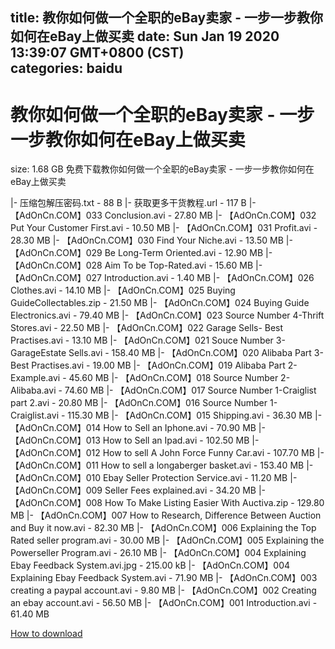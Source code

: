 
title: 教你如何做一个全职的eBay卖家 - 一步一步教你如何在eBay上做买卖
date: Sun Jan 19 2020 13:39:07 GMT+0800 (CST)    
categories: baidu
---

# 教你如何做一个全职的eBay卖家 - 一步一步教你如何在eBay上做买卖
size: 1.68 GB
 免费下载教你如何做一个全职的eBay卖家 - 一步一步教你如何在eBay上做买卖
 
|- 压缩包解压密码.txt - 88 B
|- 获取更多干货教程.url - 117 B
|- 【AdOnCn.COM】033 Conclusion.avi - 27.80 MB
|- 【AdOnCn.COM】032 Put Your Customer First.avi - 10.50 MB
|- 【AdOnCn.COM】031 Profit.avi - 28.30 MB
|- 【AdOnCn.COM】030 Find Your Niche.avi - 13.50 MB
|- 【AdOnCn.COM】029 Be Long-Term Oriented.avi - 12.90 MB
|- 【AdOnCn.COM】028 Aim To be Top-Rated.avi - 15.60 MB
|- 【AdOnCn.COM】027 Introduction.avi - 1.40 MB
|- 【AdOnCn.COM】026 Clothes.avi - 14.10 MB
|- 【AdOnCn.COM】025 Buying GuideCollectables.zip - 21.50 MB
|- 【AdOnCn.COM】024 Buying Guide Electronics.avi - 79.40 MB
|- 【AdOnCn.COM】023 Source Number 4-Thrift Stores.avi - 22.50 MB
|- 【AdOnCn.COM】022 Garage Sells- Best Practises.avi - 13.10 MB
|- 【AdOnCn.COM】021 Souce Number 3- GarageEstate Sells.avi - 158.40 MB
|- 【AdOnCn.COM】020 Alibaba Part 3-Best Practises.avi - 19.00 MB
|- 【AdOnCn.COM】019 Alibaba Part 2- Example.avi - 45.60 MB
|- 【AdOnCn.COM】018 Source Number 2- Alibaba.avi - 74.60 MB
|- 【AdOnCn.COM】017 Source Number 1-Craiglist part 2.avi - 20.80 MB
|- 【AdOnCn.COM】016 Source Number 1-Craiglist.avi - 115.30 MB
|- 【AdOnCn.COM】015 Shipping.avi - 36.30 MB
|- 【AdOnCn.COM】014 How to Sell an Iphone.avi - 70.90 MB
|- 【AdOnCn.COM】013 How to Sell an Ipad.avi - 102.50 MB
|- 【AdOnCn.COM】012 How to sell A John Force Funny Car.avi - 107.70 MB
|- 【AdOnCn.COM】011 How to sell a longaberger basket.avi - 153.40 MB
|- 【AdOnCn.COM】010 Ebay Seller Protection Service.avi - 11.20 MB
|- 【AdOnCn.COM】009 Seller Fees explained.avi - 34.20 MB
|- 【AdOnCn.COM】008 How To Make Listing Easier With Auctiva.zip - 129.80 MB
|- 【AdOnCn.COM】007 How to Research, Difference Between Auction and Buy it now.avi - 82.30 MB
|- 【AdOnCn.COM】006 Explaining the Top Rated seller program.avi - 30.00 MB
|- 【AdOnCn.COM】005 Explaining the Powerseller Program.avi - 26.10 MB
|- 【AdOnCn.COM】004 Explaining Ebay Feedback System.avi.jpg - 215.00 kB
|- 【AdOnCn.COM】004 Explaining Ebay Feedback System.avi - 71.90 MB
|- 【AdOnCn.COM】003 creating a paypal account.avi - 9.80 MB
|- 【AdOnCn.COM】002 Creating an ebay account.avi - 56.50 MB
|- 【AdOnCn.COM】001 Introduction.avi - 61.40 MB

[How to download](https://bpcam.bemobtrk.com/go/2ceec3aa-1ca2-46d6-b9ff-aaa5c184517c?jno=4006)